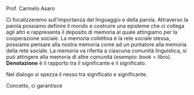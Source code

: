 Prof.  Carmelo Asaro

Ci focalizzeremo sull'importanza del linguaggio e della parola.
Attraverso la parola possiamo definire il mondo e costruire una episteme che ci collega agli altri e rappresenta il deposito di memoria al quale attingiamo per la cooperazione sociale.
La memoria collettiva è la rete sociale stessa, possiamo pensare alla nostra memoria come ad un puntatore alla memoria della rete sociale. La memoria va riferita a ciascuna comunità linguistica, si può attingere alla memoria di altre comunità (esempio: book = libro). **Denotazione** è il rapporto tra il significante e il significato. 

Nel dialogo si spezza il nesso tra significato e significante.

Concetto, ci garantisce 